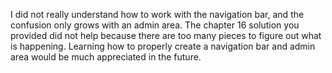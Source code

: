 I did not really understand how to work with the navigation bar, and the confusion only grows with an admin area.
The chapter 16 solution you provided did not help because there are too many pieces to figure out what is happening.
Learning how to properly create a navigation bar and admin area would be much appreciated in the future.
